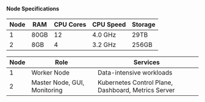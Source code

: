 #### Node Specifications

|Node|RAM|CPU Cores|CPU Speed|Storage|
|---|---|---|---|---|
|1|80GB|12|4.0 GHz|29TB|
|2|8GB|4|3.2 GHz|256GB|

| Node | Role                         | Services                                            |
| ---- | ---------------------------- | --------------------------------------------------- |
| 1    | Worker Node                  | Data-intensive workloads                            |
|  2   | Master Node, GUI, Monitoring | Kubernetes Control Plane, Dashboard, Metrics Server |
